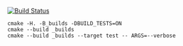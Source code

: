 [![Build Status](https://travis-ci.org/obscene3190/-9-.svg?branch=master)](https://travis-ci.org/obscene3190/-9-)

```
cmake -H. -B_builds -DBUILD_TESTS=ON
cmake --build _builds
cmake --build _builds --target test -- ARGS=--verbose
```
